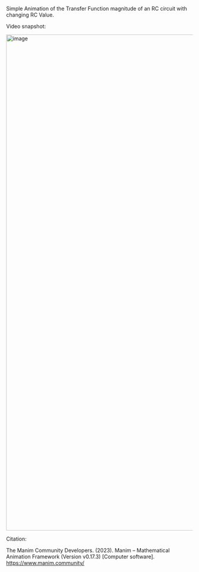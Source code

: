 Simple Animation of the Transfer Function magnitude of an RC circuit with changing RC Value. 


Video snapshot:

<img width="1340" alt="image" src="https://github.com/MichaelDerrenbacher/Manim/assets/38199940/bd67db3e-5daf-4aeb-9f38-463bab6370e6">


Citation: 

The Manim Community Developers. (2023). Manim – Mathematical Animation Framework (Version v0.17.3) [Computer software]. https://www.manim.community/
